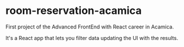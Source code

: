 # room-reservation-acamica

First project of the Advanced FrontEnd with React career in Acamica.

It's a React app that lets you filter data updating the UI with the results.
